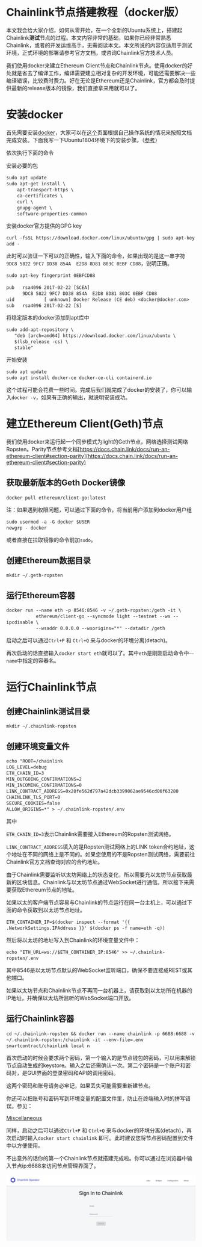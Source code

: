 # Chainlink节点搭建教程（docker版）

本文我会给大家介绍，如何从零开始，在一个全新的Ubuntu系统上，搭建起Chainlink**测试**节点的过程。本文内容非常的基础，如果你已经非常熟悉Chainlink，或者的开发运维高手，无需阅读本文。本文所说的内容仅适用于测试环境，正式环境的部署请参考官方文档，或咨询Chainlink官方技术人员。

我们使用docker来建立Ethereum Client节点和Chainlink节点。使用docker的好处就是省去了编译工作，编译需要建立相对复杂的开发环境，可能还需要解决一些编译错误，比较费时费力。好在无论是Ethereum还是Chainlink，官方都会及时提供最新的release版本的镜像，我们直接拿来用就可以了。

# 安装docker

首先需要安装[docker](https://www.docker.com/)，大家可以在[这个](https://docs.docker.com/install/)页面根据自己操作系统的情况来按照文档完成安装。下面我写一下Ubuntu1804环境下的安装步骤。（[参考](https://docs.docker.com/install/linux/docker-ce/ubuntu/)）

依次执行下面的命令

安装必要的包

    sudo apt update
    sudo apt-get install \
        apt-transport-https \
        ca-certificates \
        curl \
        gnupg-agent \
        software-properties-common

安装docker官方提供的GPG key

    curl -fsSL https://download.docker.com/linux/ubuntu/gpg | sudo apt-key add -

此时可以验证一下可以的正确性，输入下面的命令，如果出现的是这一串字符`9DC8 5822 9FC7 DD38 854A  E2D8 8D81 803C 0EBF CD88`，说明正确。

    sudo apt-key fingerprint 0EBFCD88
        
    pub   rsa4096 2017-02-22 [SCEA]
          9DC8 5822 9FC7 DD38 854A  E2D8 8D81 803C 0EBF CD88
    uid           [ unknown] Docker Release (CE deb) <docker@docker.com>
    sub   rsa4096 2017-02-22 [S]

将稳定版本的docker添加到apt库中

    sudo add-apt-repository \
       "deb [arch=amd64] https://download.docker.com/linux/ubuntu \
       $(lsb_release -cs) \
       stable"

开始安装

    sudo apt update
    sudo apt install docker-ce docker-ce-cli containerd.io

这个过程可能会花费一些时间。完成后我们就完成了docker的安装了，你可以输入`docker -v`，如果有正确的输出，就说明安装成功。

# 建立Ethereum Client(Geth)节点

我们使用docker来运行起一个同步模式为light的Geth节点，网络选择测试网络Ropsten。Parity节点参考文档[https://docs.chain.link/docs/run-an-ethereum-client#section-parity](https://docs.chain.link/docs/run-an-ethereum-client#section-parity)

## 获取最新版本的Geth Docker镜像

    docker pull ethereum/client-go:latest

注：如果遇到权限问题，可以通过下面的命令，将当前用户添加到docker用户组

    sudo usermod -a -G docker $USER
    newgrp - docker

或者直接在拉取镜像的命令前加`sudo`。

## 创建Ethereum数据目录

    mkdir ~/.geth-ropsten

## 运行Ethereum容器

    docker run --name eth -p 8546:8546 -v ~/.geth-ropsten:/geth -it \
               ethereum/client-go --syncmode light --testnet --ws --ipcdisable \
               --wsaddr 0.0.0.0 --wsorigins="*" --datadir /geth

启动之后可以通过`Ctrl+P` 和 `Ctrl+Q` 来与docker的环境分离(detach)。

再次启动的话直接输入`docker start eth`就可以了。其中`eth`是刚刚启动命令中`—-name`中指定的容器名。

# 运行Chainlink节点

## 创建Chainlink测试目录

    mkdir ~/.chainlink-ropsten

## 创建环境变量文件

    echo "ROOT=/chainlink
    LOG_LEVEL=debug
    ETH_CHAIN_ID=3
    MIN_OUTGOING_CONFIRMATIONS=2
    MIN_INCOMING_CONFIRMATIONS=0
    LINK_CONTRACT_ADDRESS=0x20fe562d797a42dcb3399062ae9546cd06f63280
    CHAINLINK_TLS_PORT=0
    SECURE_COOKIES=false
    ALLOW_ORIGINS=*" > ~/.chainlink-ropsten/.env

其中

`ETH_CHAIN_ID=3`表示Chainlink需要接入Ethereum的Ropsten测试网络。

`LINK_CONTRACT_ADDRESS`填入的是Ropsten测试网络上的LINK token合约地址，这个地址在不同的网络上是不同的。如果您使用的不是Ropsten测试网络，需要前往Chainlink官方文档查询对应的合约地址。

由于Chainlink需要监听以太坊网络上的状态变化，所以需要充以太坊节点获取最新的区块信息。Chainlink与以太坊节点通过WebSocket进行通信。所以接下来需要获取Ethereum节点的地址。

如果以太的客户端节点容易与Chainlink的节点运行在同一台主机上，可以通过下面的命令获取到以太坊节点地址。

    ETH_CONTAINER_IP=$(docker inspect --format '{{ .NetworkSettings.IPAddress }}' $(docker ps -f name=eth -q))

然后将以太坊的地址写入到Chainlink的环境变量文件中：

    echo "ETH_URL=ws://$ETH_CONTAINER_IP:8546" >> ~/.chainlink-ropsten/.env

其中8546是以太坊节点默认的WebSocket监听端口，确保不要连接成REST或其他端口。

如果以太坊节点和Chainlink节点不再同一台机器上，请获取到以太坊所在机器的IP地址，并确保以太坊所监听的WebSocket端口开放。

## 运行Chainlink容器

    cd ~/.chainlink-ropsten && docker run --name chainlink -p 6688:6688 -v ~/.chainlink-ropsten:/chainlink -it --env-file=.env smartcontract/chainlink local n

首次启动的时候会要求两个密码，第一个输入的是节点钱包的密码，可以用来解锁节点自动生成的keystore。输入之后还需确认一次。第二个密码是一个账户和密码对，是GUI界面的登录密码和API的调用密码。

这两个密码和账号请务必牢记，如果丢失可能需要重新建节点。

你还可以把账号和密码写到环境变量的配置文件里，防止在终端输入时的拼写错误。参见：

[Miscellaneous](https://docs.chain.link/docs/miscellaneous#section-use-password-and-api-files-on-startup)

同样，启动之后可以通过`Ctrl+P` 和 `Ctrl+Q` 来与docker的环境分离(detach)，再次启动时输入`docker start chainlink` 即可。此时建议您将节点密码配置到文件中以方便使用。

不出意外的话你的第一个Chainlink节点就搭建完成啦。你可以通过在浏览器中输入节点ip:6688来访问节点管理界面了。

![](../img/chainlink-node-welcome-image.png)
